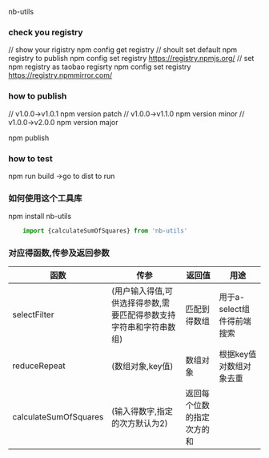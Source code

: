 nb-utils
### check you registry
// show your rigistry
npm config get registry
// shoult set default npm registry to publish
npm config set registry https://registry.npmjs.org/
// set npm registry as taobao regisrty
npm config set registry https://registry.npmmirror.com/
### how to publish
//  v1.0.0->v1.0.1
npm version patch 
//  v1.0.0->v1.1.0
npm version minor
//  v1.0.0->v2.0.0
npm version major

npm publish
###  how to test
npm run build ->go to dist to run

### 如何使用这个工具库
npm install nb-utils
```js
    import {calculateSumOfSquares} from 'nb-utils'
```
### 对应得函数,传参及返回参数

函数     | 传参| 返回值 | 用途
-------- | ----- | ----- | ----
selectFilter  | (用户输入得值,可供选择得参数,需要匹配得参数支持字符串和字符串数组) |匹配到得数组 | 用于a-select组件得前端搜索
reduceRepeat  | (数组对象,key值)|数组对象 | 根据key值对数组对象去重
calculateSumOfSquares  | (输入得数字,指定的次方默认为2)|返回每个位数的指定次方的和 |